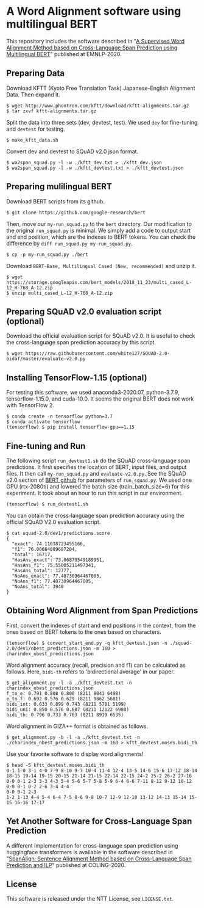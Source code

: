 

# A Word Alignment software using multilingual BERT

This repository includes the software described in "[A Supervised Word Alignment Method based on Cross-Language Span Prediction using Multilingual BERT](https://www.aclweb.org/anthology/2020.emnlp-main.41/)" published at EMNLP-2020.

## Preparing Data

Download KFTT (Kyoto Free Translation Task) Japanese-English Alignment Data. Then expand it.

```
$ wget http://www.phontron.com/kftt/download/kftt-alignments.tar.gz
$ tar zxvf kftt-alignments.tar.gz
```

Split the data into three sets (dev, devtest, test). We used `dev` for fine-tuning and `devtest` for testing.

```
$ make_kftt_data.sh
```

Convert dev and devtest to SQuAD v2.0 json format.

```
$ wa2span_squad.py -l -w ./kftt_dev.txt > ./kftt_dev.json
$ wa2span_squad.py -l -w ./kftt_devtest.txt > ./kftt_devtest.json
```

## Preparing mulilingual BERT

Download BERT scripts from its github.

```
$ git clone https://github.com/google-research/bert
```

Then, move our `my-run_squad.py` to the `bert` directory. Our modification to the original `run_squad.py` is minimal. We simply add a code to output start and end position, which are the indexes to BERT tokens. You can check the difference by `diff run_squad.py my-run_squad.py`.

```
$ cp -p my-run_squad.py ./bert
```

Download `BERT-Base, Multilingual Cased (New, recommended)` and unzip it.

```
$ wget https://storage.googleapis.com/bert_models/2018_11_23/multi_cased_L-12_H-768_A-12.zip
$ unzip multi_cased_L-12_H-768_A-12.zip
```

## Preparing SQuAD v2.0 evaluation script (optional)

Download the official evaluation script for SQuAD v2.0. It is useful to check the cross-language span prediction accuracy by this script.

```
$ wget https://raw.githubusercontent.com/white127/SQUAD-2.0-bidaf/master/evaluate-v2.0.py
```

## Installing TensorFlow-1.15 (optional)

For testing this software, we used anaconda3-2020.07, python-3.7.9, tensorflow-1.15.0, and cuda-10.0. It seems the original BERT does not work with TensorFlow 2.

```
$ conda create -n tensorflow python=3.7
$ conda activate tensorflow
(tensorflow) $ pip install tensorflow-gpu==1.15
```

## Fine-tuning and Run

The following script `run_devtest1.sh` do the SQuAD cross-language span predictions. It first specifies the location of BERT, input files, and output files. It then call `my-run_squad.py` and `evaluate-v2.0.py`. See the SQuAD v2.0 section of  [BERT github](https://github.com/google-research/bert) for parameters of `run_squad.py`. We used one GPU (rtx-2080ti) and lowered the batch size (train_batch_size=6) for this experiment. It took about an hour to run this script in our environment.

```
(tensorflow) $ run_devtest1.sh
```

You can obtain the cross-language span prediction accuracy using the official SQuAD V2.0 evaluation script.

```
$ cat squad-2.0/dev1/predictions.score
{
  "exact": 74.11018723455166,
  "f1": 76.00664089687204,
  "total": 16717,
  "HasAns_exact": 73.06879549189951,
  "HasAns_f1": 75.55005211497341,
  "HasAns_total": 12777,
  "NoAns_exact": 77.48730964467005,
  "NoAns_f1": 77.48730964467005,
  "NoAns_total": 3940
}
```

## Obtaining Word Alignment from Span Predictions

First, convert the indexes of start and end positions in the context, from the ones based on BERT tokens to the ones based on characters. 

```
(tensorflow) $ convert_start_end.py -q kftt_devtest.json -n ./squad-2.0/dev1/nbest_predictions.json -m 160 > charindex_nbest_predictions.json
```

Word alignment accuracy (recall, precision  and f1) can be calculated as follows. Here, `bidi-th` refers to 'bidirectional average' in our paper.

```
$ get_alignment.py -l -a ./kftt_devtest.txt -n charindex_nbest_predictions.json
f_to_e: 0.791 0.808 0.800 (8211 8041 6498)
e_to_f: 0.692 0.576 0.629 (8211 9862 5681)
bidi_int: 0.633 0.899 0.743 (8211 5781 5199)
bidi_uni: 0.850 0.576 0.687 (8211 12122 6980)
bidi_th: 0.796 0.733 0.763 (8211 8919 6535)
```

Word alignment in GIZA++ format is obtained as follows.

```
$ get_alignment.py -b -l -a ./kftt_devtest.txt -n ./charindex_nbest_predictions.json -m 160 > kftt_devtest.moses.bidi_th
```

Use your favorite software to display word alignments!

```
$ head -5 kftt_devtest.moses.bidi_th
0-1 1-0 3-1 4-0 7-9 8-10 9-7 10-4 11-4 12-4 13-5 14-6 15-6 17-12 18-14 18-15 19-14 19-15 20-15 21-14 21-15 22-14 22-15 24-2 25-2 26-2 27-16
0-0 0-1 2-3 3-3 4-3 5-4 5-6 5-7 5-8 5-9 6-4 6-6 7-11 8-12 9-12 10-12
0-0 0-1 0-2 2-6 3-4 4-4
0-0 0-1 2-3
1-2 1-13 4-4 5-4 6-4 7-5 8-6 9-8 10-7 12-9 12-10 13-12 14-13 15-14 15-15 16-16 17-17
```

## Yet Another Software for Cross-Language Span Prediction
A different implementation for cross-language span prediction using huggingface transformers is available in the software described in "[SpanAlign: Sentence Alignment Method based on Cross-Language Span Prediction and ILP](https://www.aclweb.org/anthology/2020.coling-main.418/)" published at COLING-2020.

## License

This software is released under the NTT License, see `LICENSE.txt`.


